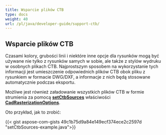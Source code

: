 ```yaml
---
title: Wsparcie plików CTB
type: docs
weight: 40
url: /pl/java/developer-guide/support-ctb/
---
```


## **Wsparcie plików CTB**

Czasami kolory, grubości linii i niektóre inne opcje dla rysunków mogą być używane nie tylko z rysunków samych w sobie, ale także z stylów wydruku w osobnych plikach CTB.
Najprostszym sposobem na wykorzystanie tych informacji jest umieszczenie odpowiednich plików CTB obok pliku z rysunkiem w formacie DWG/DXF, a informacje z nich będą stosowane
automatycznie podczas eksportu.

Możliwe jest również załadowanie wszystkich plików CTB w formie strumienia za pomocą 
[**setCtbSources**](https://reference.aspose.com/cad/java/com.aspose.cad.imageoptions/CadRasterizationOptions#setCtbSources-java.util.Map-) właściwości 
[**CadRasterizationOptions**](https://reference.aspose.com/cad/java/com.aspose.cad.imageoptions/CadRasterizationOptions).

Oto przykład, jak to zrobić:
 
{{< gist aspose-com-gists 49c1b75d9a84e149ecf374ece2c2597d "setCtbSources-example.java">}}
